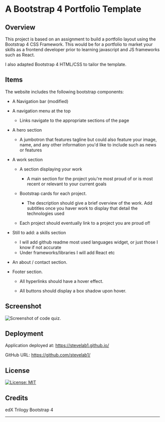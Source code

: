 # A Bootstrap 4 Portfolio Template

## Overview

This project is based on an assignment to build a portfolio layout using the Bootstrap 4 CSS Framework. This would be for a portfolio to market your skills as a frontend developer prior to learning javascript and JS frameworks such as React.

I also adapted Bootstrap 4 HTML/CSS to tailor the template.

## Items

The website includes the following bootstrap components:

- A Navigation bar (modified)

- A navigation menu at the top

  - Links navigate to the appropriate sections of the page

- A hero section

  - A jumbotron that features tagline but could also feature your image, name, and any other information you'd like to include such as news or features

- A work section

  - A section displaying your work

    - A main section for the project yoiu're most proud of or is most recent or relevant to your current goals

  - Bootstrap cards for each project.

    - The description should give a brief overview of the work. Add subtitles once you haver work to display that detail the technologies used

  - Each project should eventually link to a project you are proud of!

- Still to add: a skills section

  - I will add github readme most used languages widget, or just those I know if not accurate
  - Under frameworks/libraries I will add React etc

- An about / contact section.

- Footer section.

  - All hyperlinks should have a hover effect.

  - All buttons should display a box shadow upon hover.

## Screenshot

![Screenshot of code quiz.](./assets/Screenshot.png)

## Deployment

Application deployed at:
https://stevelab1.github.io/

GitHub URL:
https://github.com/stevelab1/

## License

[![License: MIT](https://img.shields.io/badge/License-MIT-yellow.svg)](https://opensource.org/licenses/MIT)

## Credits

edX
Trilogy
Bootstrap 4

---
